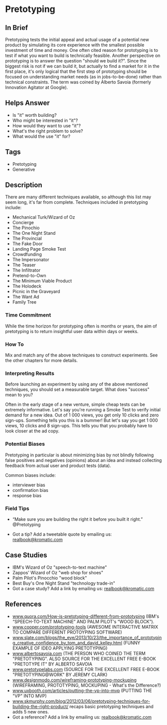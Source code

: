 # Pretotyping

## In Brief

Pretotyping tests the initial appeal and actual usage of a potential new product by simulating its core experience with the smallest possible investment of time and money. One often cited reason for prototyping is to test if what you want to build is technically feasible. Another perspective on prototyping is to answer the question "should we build it?". Since the biggest risk is not if we can build it, but actually to find a market for it in the first place, it's only logical that the first step of prototyping should be focused on understanding market needs (as in jobs-to-be-done) rather than technical constraints. The term was coined by Alberto Savoia (formerly Innovation Agitator at Google).

## Helps Answer
 * Is "it" worth building?
 * Who might be interested in "it"?
 * How would they want to use "it"?
 * What's the right problem to solve?
 * What would the use "it" for?

## Tags
 * Pretotyping
 * Generative

## Description

There are many different techniques available, so although this list may seem long, it's far from complete. Techniques included in pretotyping include:

 * Mechanical Turk/Wizard of Oz
 * Concierge
 * The Pinochio
 * The One Night Stand
 * The Provincial
 * The Fake Door
 * Landing Page Smoke Test
 * Crowdfunding 
 * The Impersonator
 * The Teaser
 * The Infiltrator
 * Pretend-to-Own
 * The Minimum Viable Product
 * The Holodeck
 * Picnic in the Graveyard
 * The Want Ad
 * Family Tree

### Time Commitment

While the time horizon for prototyping often is months or years, the aim of pretotyping is to return insightful user data within days or weeks.

### How To

Mix and match any of the above techniques to construct experiments. See the other chapters for more details.

### Interpreting Results

Before launching an experiment by using any of the above mentioned techniques, you should set a measurable target. What does "success" mean to you? 

Often in the early stage of a new venture, simple cheap tests can be extremely informative. Let's say you're running a Smoke Test to verify initial demand for a new idea. Out of 1 000 views, you get only 10 clicks and zero sign-ups. Something tells you this is a bummer! But let's say you get 1 000 views, 10 clicks and 8 sign-ups. This tells you that you probably have to look closer at the ad copy.

### Potential Biases

Pretotyping in particular is about minimizing bias by not blindly following false positives and negatives (opinions) about an idea and instead collecting feedback from actual user and product tests (data). 

Common biases include:
 * interviewer bias
 * confirmation bias
 * response bias 

### Field Tips
 * “Make sure you are building the right it before you built it right.” @Pretotyping
 - Got a tip? Add a tweetable quote by emailing us: [realbook@kromatic.com](mailto:realbook@kromatic.com)

## Case Studies
 * IBM's Wizard of Oz "speech-to-text machine"
 * Zappos' Wizard of Oz "web shop for shoes"
 * Palm Pilot's Pinocchio "wood block"
 * Best Buy's One Night Stand "technology trade-in"
 * Got a case study? Add a link by emailing us: [realbook@kromatic.com](mailto:realbook@kromatic.com)
 
## References
* www.quora.com/How-is-pretotyping-different-from-prototyping (IBM's “SPEECH-TO-TEXT MACHINE” AND PALM PILOT's “WOOD BLOCK”).
* www.cooper.com/prototyping-tools (AWESOME INTERACTIVE MATRIX TO COMPARE DIFFERENT PROTOYPING SOFTWARE)
* www.slate.com/blogs/the_eye/2013/10/23/the_importance_of_prototyping_creative_confidence_by_tom_and_david_kelley.html (FUNNY EXAMPLE OF IDEO APPLYING PRETOTYPING)
* www.albertosavoia.com (THE PERSON WHO COINED THE TERM "PRETOTYPING". ALSO SOURCE FOR THE EXCELLENT FREE E-BOOK "PRETOTYPE IT" BY ALBERTO SAVOIA
* www.pretotypelabs.com (SOURCE FOR THE EXCELLENT FREE E-BOOK "PRETOTYPING@WORK" BY JEREMY CLARK)
* www.designmodo.com/wireframing-prototyping-mockuping (WIREFRAMING, PROTOTYPING, MOCKUPING - What's the Difference?)
* www.uxbooth.com/articles/putting-the-vp-into-mvp (PUTTING THE "VP" INTO MVP)
* www.skmurphy.com/blog/2012/03/06/pretotyping-techniques-for-building-the-right-product/ recaps basic pretotyping techniques and adds 5 new ones. 
* Got a reference? Add a link by emailing us: [realbook@kromatic.com](realbook@kromatic.com)



